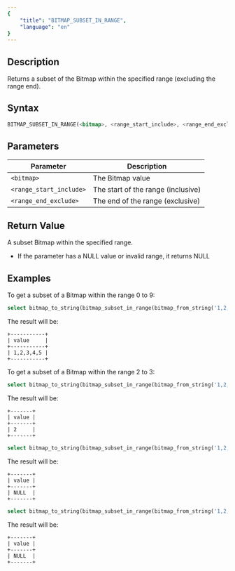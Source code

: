 ```yaml
---
{
    "title": "BITMAP_SUBSET_IN_RANGE",
    "language": "en"
}
---
```


## Description

Returns a subset of the Bitmap within the specified range (excluding the range end).

## Syntax

```sql
BITMAP_SUBSET_IN_RANGE(<bitmap>, <range_start_include>, <range_end_exclude>)
```

## Parameters

| Parameter             | Description                   |
|-----------------------|-------------------------------|
| `<bitmap>`            | The Bitmap value              |
| `<range_start_include>` | The start of the range (inclusive) |
| `<range_end_exclude>`   | The end of the range (exclusive)   |

## Return Value

A subset Bitmap within the specified range.
- If the parameter has a NULL value or invalid range, it returns NULL

## Examples

To get a subset of a Bitmap within the range 0 to 9:

```sql
select bitmap_to_string(bitmap_subset_in_range(bitmap_from_string('1,2,3,4,5'), 0, 9)) value;
```

The result will be:

```text
+-----------+
| value     |
+-----------+
| 1,2,3,4,5 |
+-----------+
```

To get a subset of a Bitmap within the range 2 to 3:

```sql
select bitmap_to_string(bitmap_subset_in_range(bitmap_from_string('1,2,3,4,5'), 2, 3)) value;
```

The result will be:

```text
+-------+
| value |
+-------+
| 2     |
+-------+
```


```sql
select bitmap_to_string(bitmap_subset_in_range(bitmap_from_string('1,2,3,4,5'), 2, NULL)) value;
```

The result will be:

```text
+-------+
| value |
+-------+
| NULL  |
+-------+
```


```sql
select bitmap_to_string(bitmap_subset_in_range(bitmap_from_string('1,2,3,4,5'), 2, -10000)) value;
```

The result will be:

```text
+-------+
| value |
+-------+
| NULL  |
+-------+
```

